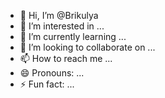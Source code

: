 - 👋 Hi, I’m @Brikulya
- 👀 I’m interested in ...
- 🌱 I’m currently learning ...
- 💞️ I’m looking to collaborate on ...
- 📫 How to reach me ...
- 😄 Pronouns: ...
- ⚡ Fun fact: ...

<!---
Brikulya/Brikulya is a ✨ special ✨ repository because its `README.md` (this file) appears on your GitHub profile.
You can click the Preview link to take a look at your changes.
--->
